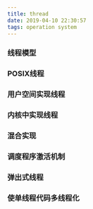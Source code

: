 ```yaml
---
title: thread
date: 2019-04-10 22:30:57
tags: operation system
---
```

### 线程模型
### POSIX线程
### 用户空间实现线程
### 内核中实现线程
### 混合实现
### 调度程序激活机制
### 弹出式线程
### 使单线程代码多线程化
